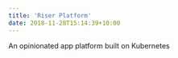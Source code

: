 ```yaml
---
title: 'Riser Platform'
date: 2018-11-28T15:14:39+10:00
---
```


An opinionated app platform built on Kubernetes

